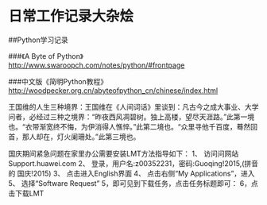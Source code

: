 # 日常工作记录大杂烩

##Python学习记录

###《A Byte of Python》 http://www.swaroopch.com/notes/python/#frontpage

###中文版《简明Python教程》 http://woodpecker.org.cn/abyteofpython_cn/chinese/index.html

王国维的人生三种境界：王国维在《人间词话》里谈到：凡古今之成大事业、大学问者，必经过三种之境界：“昨夜西风凋碧树。独上高楼，望尽天涯路。”此第一境也。“衣带渐宽终不悔，为伊消得人憔悴。”此第二境也。“众里寻他千百度，蓦然回首，那人却在，灯火阑珊处。”此第三境也。


国庆期间紧急问题在家里办公需要安装LMT方法指导如下：
1、 访问问网站Support.huawei.com 
2、 登录，用户名:z00352231，密码:Guoqing!2015,(拼音的 国庆!2015)
3、 点击进入English界面
4、 点击右侧“My Applications”，进入
5、 选择“Software Request”
5，即可见到下载任务，点击任务标题即可：
6，点击下载LMT
